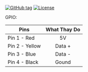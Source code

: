 [![GitHub tag](https://img.shields.io/badge/License-MIT-blue)](#gitHubtag)
[![License](https://img.shields.io/badge/License-MIT-blue)](#license)



GPIO:

| Pins           | What Thay Do  | 
| -------------  |:-------------:| 
| Pin 1 - Red    | 5V            |
| Pin 2 - Yellow | Data +        | 
| Pin 3 - Blue   | Data -        |
| Pin 4 - Black  | Gound         |



